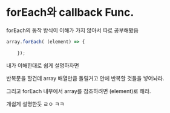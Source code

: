 # forEach와 callback Func.
forEach의 동작 방식이 이해가 가지 않아서 따로 공부해봤음

```js
array.forEach( (element) => {
        
    });
```

내가 이해한대로 쉽게 설명하자면

반복문을 할건데 array 배열만큼 돌릴거고 안에 반복할 것들을 넣어놔라. 

그리고 forEach 내부에서 array를 참조하려면 (element)로 해라.

개쉽게 설명한듯 ㄹㅇ ㅋㅋ


